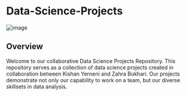 # Data-Science-Projects

![image](https://github.com/KishanYern/Data-Science-Project/assets/146145027/f4cec0df-7b39-4a62-8f12-5d865bce855f)

## Overview
Welcome to our collaborative Data Science Projects Repository. This repository serves as a collection of data science projects created in collaboration between Kishan Yerneni and Zahra Bukhari. Our projects demonstrate not only our capability to work on a team, but our diverse skillsets in data analysis.
